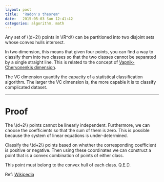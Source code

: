 ```yaml
---
layout: post
title:  "Radon's theorem"
date:   2015-05-03 Sun 12:41:42
categories: algorithm, math
---
```


Any set of \\(d+2\\) points in \\(R^d\\) can be partitioned into two disjoint
sets whose convex hulls intersect.

In two dimension, this means that given four points, you can find a way to
classify them into two classes so that the two classes cannot be separated by a
single straight line.  This is related to the concept of [Vapnik-Chervonenkis
dimension](http://en.wikipedia.org/wiki/VC_dimension).

The VC dimension quantify the capacity of a statistical classification
algorithm.  The larger the VC dimension is, the more capable it is to classify
complicated dataset.

------------------------

# Proof

The \\(d+2\\) points cannot be linearly independent.  Furthermore, we can
choose the coefficients so that the sum of them is zero.  This is possible
because the system of linear equations is under-determined.

Classify the \\(d+2\\) points based on whether the corresponding coefficient is
positive or negative.  Then using these coordinates we can construct a point
that is a convex combination of points of either class.

This point must belong to the convex hull of each class.  Q.E.D.

Ref: [Wikipedia](http://en.wikipedia.org/wiki/Radon%27s_theorem)

